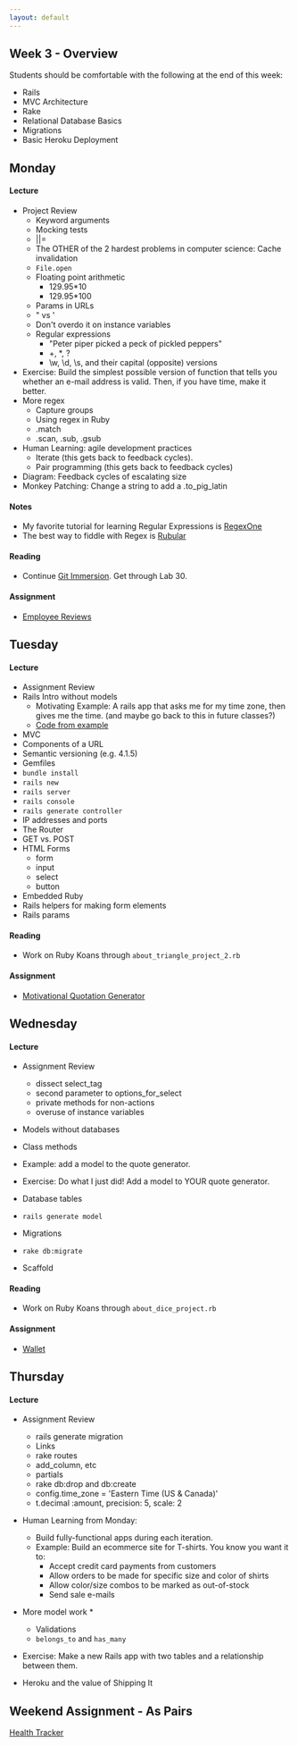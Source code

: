 ```yaml
---
layout: default
---
```


## Week 3 - Overview

Students should be comfortable with the following at the end of this week:

* Rails
* MVC Architecture
* Rake
* Relational Database Basics
* Migrations
* Basic Heroku Deployment

## Monday

#### Lecture

* Project Review
  * Keyword arguments
  * Mocking tests
  * ||=
  * The OTHER of the 2 hardest problems in computer science: Cache invalidation
  * `File.open`
  * Floating point arithmetic
    * 129.95*10
    * 129.95*100
  * Params in URLs
  * " vs '
  * Don't overdo it on instance variables
  * Regular expressions
    * "Peter piper picked a peck of pickled peppers"
    * +, *, ?
    * \w, \d, \s, and their capital (opposite) versions
* Exercise: Build the simplest possible version of function that tells you whether an e-mail address is valid.  Then, if you have time, make it better.
* More regex
  * Capture groups
  * Using regex in Ruby
  * .match
  * .scan, .sub, .gsub
* Human Learning: agile development practices
  * Iterate (this gets back to feedback cycles).
  * Pair programming (this gets back to feedback cycles)
* Diagram: Feedback cycles of escalating size
* Monkey Patching: Change a string to add a .to_pig_latin

#### Notes

* My favorite tutorial for learning Regular Expressions is [RegexOne](http://regexone.com/)
* The best way to fiddle with Regex is [Rubular](http://rubular.com/)

#### Reading

* Continue [Git Immersion](http://gitimmersion.com/).  Get through Lab 30.

#### Assignment

* [Employee Reviews](https://github.com/tiyd-rails-2015-01/employee_reviews)

## Tuesday

#### Lecture

* Assignment Review
* Rails Intro without models
  * Motivating Example: A rails app that asks me for my time zone, then gives me the time. (and maybe go back to this in future classes?)
  * [Code from example](https://github.com/tiyd-rails-2015-01/w3-2-example)
* MVC
* Components of a URL
* Semantic versioning (e.g. 4.1.5)
* Gemfiles
* `bundle install`
* `rails new`
* `rails server`
* `rails console`
* `rails generate controller`
* IP addresses and ports
* The Router
* GET vs. POST
* HTML Forms
  * form
  * input
  * select
  * button
* Embedded Ruby
* Rails helpers for making form elements
* Rails params

#### Reading

* Work on Ruby Koans through `about_triangle_project_2.rb`

#### Assignment

* [Motivational Quotation Generator](https://github.com/tiyd-rails-2015-01/motivational_quotations)


## Wednesday

#### Lecture

* Assignment Review
  * dissect select_tag
  * second parameter to options_for_select
  * private methods for non-actions
  * overuse of instance variables

* Models without databases
* Class methods
* Example: add a model to the quote generator.
* Exercise: Do what I just did!  Add a model to YOUR quote generator. <!-- This was not great. -->

* Database tables
* `rails generate model`
* Migrations
* `rake db:migrate`
* Scaffold

#### Reading

* Work on Ruby Koans through `about_dice_project.rb`

#### Assignment

* [Wallet](https://github.com/tiyd-rails-2015-01/wallet)

## Thursday

#### Lecture

* Assignment Review
  * rails generate migration
  * Links
  * rake routes
  * add_column, etc
  * partials
  * rake db:drop and db:create
  * config.time_zone = 'Eastern Time (US & Canada)'
  * t.decimal :amount, precision: 5, scale: 2

* Human Learning from Monday:
  * Build fully-functional apps during each iteration.
  * Example: Build an ecommerce site for T-shirts.  You know you want it to:
    * Accept credit card payments from customers
    * Allow orders to be made for specific size and color of shirts
    * Allow color/size combos to be marked as out-of-stock
    * Send sale e-mails

* More model work
  *
  * Validations
  * `belongs_to` and `has_many`
* Exercise: Make a new Rails app with two tables and a relationship between them.

* Heroku and the value of Shipping It

## Weekend Assignment - As Pairs

[Health Tracker](https://github.com/tiyd-rails-2015-01/health_tracker)

<!--
Still haven't done:

* Hashes within Params
* Bourbon and Neat

* Human Learning:
  * Immerse yourself in the culture.
  * Read some every day.
  * Ruby Rogues and Ruby Weekly.
  * The dark side: Dissecting a book vs drinking from a fire hydrant
* Diagram: Developer spectrum.  Hammer-user all the way to shiny-object

* Class variables - DON'T
* Just saying: you can return objects when true/false is expected
* SCSS
* Bourbon
* Trying to change an array in an outer scope inside a called function.

[Merging Apps and Heroku Deployments](https://github.com/masonfmatthews/rails_assignments/tree/master/assignments/heroku_deployments) - AS PAIRS

-->

